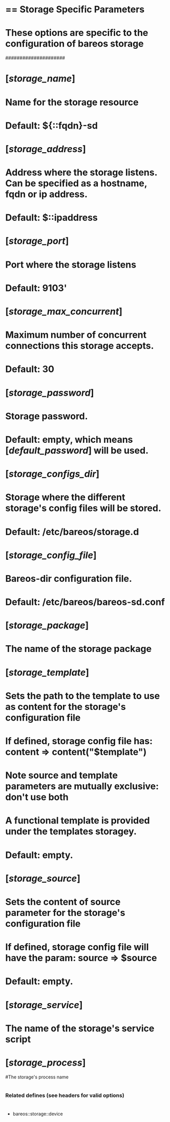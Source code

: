 # == Storage Specific Parameters
#
# These options are specific to the configuration of bareos storage
#####################
#
# [*storage_name*]
#   Name for the storage resource
#   Default: ${::fqdn}-sd
#
# [*storage_address*]
#   Address where the storage listens. Can be specified as a hostname, fqdn or ip address.
#   Default: $::ipaddress
#
# [*storage_port*]
#   Port where the storage listens
#   Default: 9103'
#
# [*storage_max_concurrent*]
#   Maximum number of concurrent connections this storage accepts.
#   Default: 30
#
# [*storage_password*]
#   Storage password.
#   Default: empty, which means [*default_password*] will be used.
#
# [*storage_configs_dir*]
#   Storage where the different storage's config files will be stored.
#   Default: /etc/bareos/storage.d
#
# [*storage_config_file*]
#   Bareos-dir configuration file.
#   Default: /etc/bareos/bareos-sd.conf
#
# [*storage_package*]
#   The name of the storage package
#
# [*storage_template*]
#   Sets the path to the template to use as content for the storage's configuration file
#   If defined, storage config file has: content => content("$template")
#   Note source and template parameters are mutually exclusive: don't use both
#   A functional template is provided under the templates storagey.
#   Default: empty.
#
# [*storage_source*]
#   Sets the content of source parameter for the storage's configuration file
#   If defined, storage config file will have the param: source => $source
#   Default: empty.
#
# [*storage_service*]
#   The name of the storage's service script
#
# [*storage_process*]
#The storage's process name
#
#
### Related defines (see headers for valid options)
#
* bareos::storage::device
